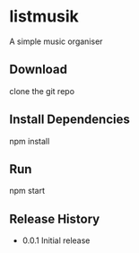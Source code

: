 listmusik
=========

A simple music organiser

## Download

  clone the git repo
  
## Install Dependencies

  npm install

## Run

  npm start

## Release History

* 0.0.1 Initial release
